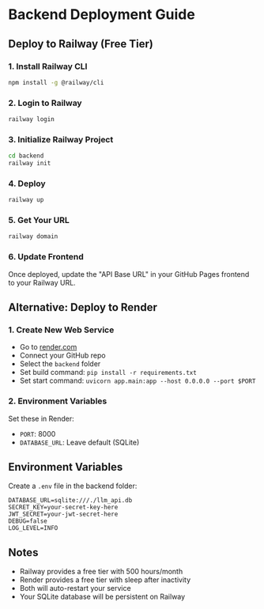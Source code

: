 # Backend Deployment Guide

## Deploy to Railway (Free Tier)

### 1. Install Railway CLI
```bash
npm install -g @railway/cli
```

### 2. Login to Railway
```bash
railway login
```

### 3. Initialize Railway Project
```bash
cd backend
railway init
```

### 4. Deploy
```bash
railway up
```

### 5. Get Your URL
```bash
railway domain
```

### 6. Update Frontend
Once deployed, update the "API Base URL" in your GitHub Pages frontend to your Railway URL.

## Alternative: Deploy to Render

### 1. Create New Web Service
- Go to [render.com](https://render.com)
- Connect your GitHub repo
- Select the `backend` folder
- Set build command: `pip install -r requirements.txt`
- Set start command: `uvicorn app.main:app --host 0.0.0.0 --port $PORT`

### 2. Environment Variables
Set these in Render:
- `PORT`: 8000
- `DATABASE_URL`: Leave default (SQLite)

## Environment Variables
Create a `.env` file in the backend folder:
```env
DATABASE_URL=sqlite:///./llm_api.db
SECRET_KEY=your-secret-key-here
JWT_SECRET=your-jwt-secret-here
DEBUG=false
LOG_LEVEL=INFO
```

## Notes
- Railway provides a free tier with 500 hours/month
- Render provides a free tier with sleep after inactivity
- Both will auto-restart your service
- Your SQLite database will be persistent on Railway
